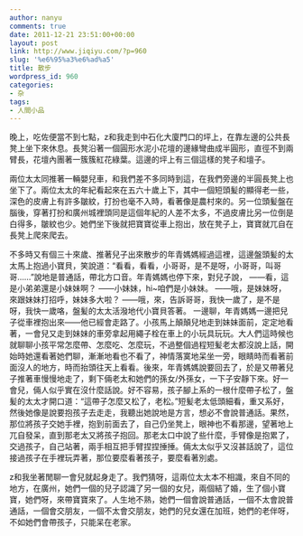 ```yaml
---
author: nanyu
comments: true
date: 2011-12-21 23:51:00+00:00
layout: post
link: http://www.jiqiyu.com/?p=960
slug: '%e6%95%a3%e6%ad%a5'
title: 散步
wordpress_id: 960
categories:
- 杂
tags:
- 人間小品
---
```


晚上，吃佐便當不到七點，z和我走到中石化大廈門口的坪上，在靠左邊的公共長凳上坐下來休息。長凳沿著一個圓形水泥小花壇的邊緣彎曲成半圓形，直徑不到兩臂長，花壇內團著一簇簇紅花綠葉。這邊的坪上有三個這樣的凳子和壇子。

兩位太太同推著一輛嬰兒車，和我們差不多同時到這，在我們旁邊的半圓長凳上也坐下了。兩位太太的年紀看起來在五六十歲上下，其中一個短頭髪的顯得老一些，深色的皮膚上有許多皺紋，打扮也毫不入時，看著像是農村來的。另一位頭髪盤在腦後，穿著打扮和廣州城裡頭同是這個年紀的人差不太多，不過皮膚比另一位倒是白得多，皺紋也少。她們坐下後就把寶寶從車上抱出，放在凳子上，寶寶就兀自在長凳上爬來爬去。

不多時又有個三十來歲、推著兒子出來散步的年青媽媽經過這裡，這邊盤頭髪的太太馬上抱過小寶貝，笑說道：“看看，看看，小哥哥，是不是呀，小哥哥，叫哥哥……”說地是普通話，帶北方口音。年青媽媽也停下來，對兒子說，
    ——看，這是小弟弟還是小妹妹啊？
    ——小妹妹，hi~咱們是小妹妹。
    ——哦，是妹妹呀，來跟妹妹打招呼，妹妹多大啦？
    ——哦，來，告訴哥哥，我快一歲了，是不是呀，我快一歲咯，盤髪的太太活潑地代小寶貝答著。
一邊聊，年青媽媽一邊把兒子從車裡抱出來——他已經會走路了。小孩馬上顛顛兒地走到妹妹面前，定定地看著，一會兒又走到妹妹的車旁拿起用繩子栓在車上的小玩具玩玩。大人們這時候也就聊聊小孩平常怎麼帶、怎麼吃、怎麼玩，不過整個過程短髪老太都沒說上話，開始時她還看著她們聊，漸漸地看也不看了，神情落寞地呆坐一旁，眼睛時而看著前面沒人的地方，時而抬頭往天上看看。後來，年青媽媽說要回去了，於是又帶著兒子推著車慢慢地走了，剩下倆老太和她們的孫女/外孫女，一下子安靜下來。好一會兒，倆人似乎實在沒什麼話說。好不容易，孩子腳上系的一根什麼帶子松了，盤髪的太太才開口道：“這帶子怎麼又松了，老松。”短髪老太低頭細看，重又系好，然後她像是說要抱孩子去走走，我聽出她說地是方言，想必不會說普通話。果然，那位將孩子交她手裡，抱到前面去了，自己仍坐凳上，眼神也不看那邊，望著地上兀自發呆，直到那老太又將孩子抱回。那老太口中說了些什麼，手臂像是抱累了，交過孩子，自己站著，兩手相互把手臂捏捏捶捶。倆太太似乎又沒甚話說了，這位接過孩子在手裡玩弄著，那位要麼看著孩子，要麼看著別處。

z和我坐著閒聊一會兒就起身走了。我們猜呀，這兩位太太本不相識，來自不同的地方，在廣州，她們一個的兒子認識了另一個的女兒，兩個結了婚，生了個小寶寶，她們呀，來帶寶寶來了。人生地不熟，她們一個會說普通話，一個不太會說普通話，一個會交朋友，一個不太會交朋友，她們的兒女還在加班，她們的老伴呀，不如她們會帶孩子，只能呆在老家。

